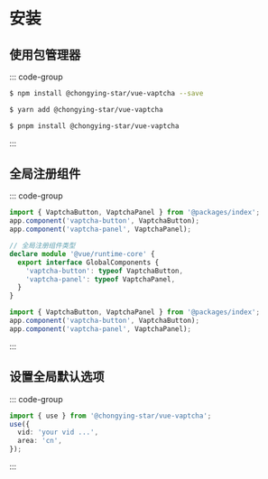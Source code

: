 <!-- cSpell:words typeof -->

# 安装

## 使用包管理器

::: code-group
```sh [npm]
$ npm install @chongying-star/vue-vaptcha --save
```
```sh [yarn]
$ yarn add @chongying-star/vue-vaptcha
```
```sh [pnpm]
$ pnpm install @chongying-star/vue-vaptcha
```
:::

## 全局注册组件

::: code-group
```ts [main.ts]
import { VaptchaButton, VaptchaPanel } from '@packages/index';
app.component('vaptcha-button', VaptchaButton);
app.component('vaptcha-panel', VaptchaPanel);

// 全局注册组件类型
declare module '@vue/runtime-core' {
  export interface GlobalComponents {
    'vaptcha-button': typeof VaptchaButton,
    'vaptcha-panel': typeof VaptchaPanel,
  }
}
```
```js [main.js]
import { VaptchaButton, VaptchaPanel } from '@packages/index';
app.component('vaptcha-button', VaptchaButton);
app.component('vaptcha-panel', VaptchaPanel);
```
:::

## 设置全局默认选项

::: code-group
```ts [main.ts / main.js]
import { use } from '@chongying-star/vue-vaptcha';
use({
  vid: 'your vid ...',
  area: 'cn',
});
```
:::
